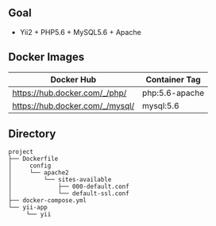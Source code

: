 ## Goal
- Yii2 + PHP5.6 + MySQL5.6 + Apache

## Docker Images
Docker Hub                      | Container Tag
--------------------------------|-----------------------------|
https://hub.docker.com/_/php/   | php:5.6-apache
https://hub.docker.com/_/mysql/ | mysql:5.6

## Directory
```
project
├── Dockerfile
│     config
│     └── apache2
│         └── sites-available
│             ├── 000-default.conf
│             └── default-ssl.conf
├── docker-compose.yml
└── yii-app
     └── yii
```
